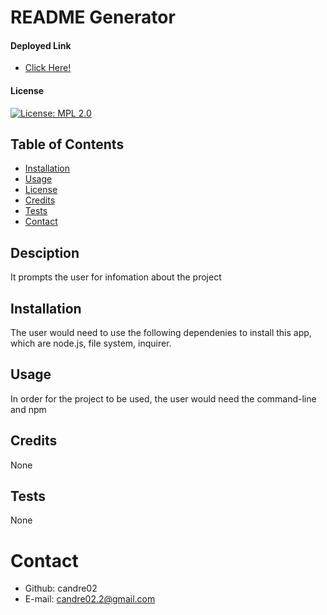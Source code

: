 # README Generator

#### Deployed Link
* [Click Here!](https://drive.google.com/file/d/1pCNMmcKsX7tORuvYQmeY-MRyrlMUDkxq/view)

#### License
[![License: MPL 2.0](https://img.shields.io/badge/License-MPL_2.0-brightgreen.svg)](https://opensource.org/licenses/MPL-2.0)

## Table of Contents
* [Installation](#installation)
* [Usage](#usage)
* [License](#license)
* [Credits](#credits)
* [Tests](#tests)
* [Contact](#contact)

## Desciption
It prompts the user for infomation about the project

## Installation
The user would need  to use the following dependenies to install this app, which are node.js, file system, inquirer.

## Usage
In order for the project to be used, the user would need the command-line and npm

## Credits
None

## Tests
None

# Contact
* Github: candre02
* E-mail: candre02.2@gmail.com
